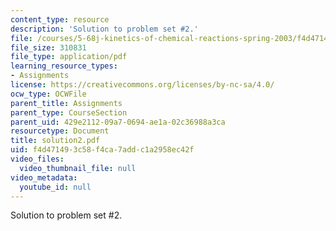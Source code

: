 ```yaml
---
content_type: resource
description: 'Solution to problem set #2.'
file: /courses/5-68j-kinetics-of-chemical-reactions-spring-2003/f4d471493c58f4ca7addc1a2958ec42f_solution2.pdf
file_size: 310831
file_type: application/pdf
learning_resource_types:
- Assignments
license: https://creativecommons.org/licenses/by-nc-sa/4.0/
ocw_type: OCWFile
parent_title: Assignments
parent_type: CourseSection
parent_uid: 429e2112-09a7-0694-ae1a-02c36988a3ca
resourcetype: Document
title: solution2.pdf
uid: f4d47149-3c58-f4ca-7add-c1a2958ec42f
video_files:
  video_thumbnail_file: null
video_metadata:
  youtube_id: null
---
```

Solution to problem set #2.